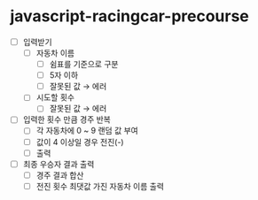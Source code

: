 # javascript-racingcar-precourse
- [ ]  입력받기
    - [ ]  자동차 이름
        - [ ]  쉼표를 기준으로 구분
        - [ ]  5자 이하
        - [ ]  잘못된 값 → 에러
    - [ ]  시도할 횟수
        - [ ]  잘못된 값 → 에러
- [ ]  입력한 횟수 만큼 경주 반복
    - [ ]  각 자동차에 0 ~ 9 랜덤 값 부여
    - [ ]  값이 4 이상일 경우 전진(-)
    - [ ]  출력
- [ ]  최종 우승자 결과 출력
    - [ ]  경주 결과 합산
    - [ ]  전진 횟수 최댓값 가진 자동차 이름 출력
